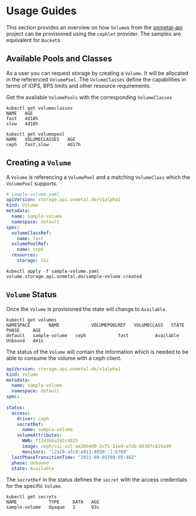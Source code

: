 # Usage Guides

This section provides an overview on how `Volume`s from the [onmetal-api](https://github.com/onmetal/onmetal-api) project can be provisioned using the `cephlet` provider. The samples are equivalent for `Bucket`s. 

## Available Pools and Classes

As a user you can request storage by creating a `Volume`. It will be allocated in the referenced `VolumePool`. 
The `VolumeClasses` define the capabilities in terms of IOPS, BPS limits and other resource requirements. 

Get the available `VolumePools` with the corresponding `VolumeClasses`

```shell
kubectl get volumeclasses 
NAME   AGE
fast   4d18h
slow   4d18h

kubectl get volumepool
NAME   VOLUMECLASSES   AGE
ceph   fast,slow       4d17h
```

## Creating a `Volume`

A `Volume` is referencing a `VolumePool` and a matching `VolumeClass` which the `VolumePool` supports.

```yaml
# sample-volume.yaml
apiVersion: storage.api.onmetal.de/v1alpha1
kind: Volume
metadata:
  name: sample-volume
  namespace: default
spec:
  volumeClassRef:
    name: fast
  volumePoolRef:
    name: ceph
  resources:
    storage: 1Gi
```

```shell
kubectl apply -f sample-volume.yaml 
volume.storage.api.onmetal.de/sample-volume created
```

## `Volume` Status

Once the `Volume` is provisioned the state will change to `Available`.

```shell
kubectl get volumes
NAMESPACE       NAME            VOLUMEPOOLREF   VOLUMECLASS   STATE       PHASE     AGE
default   sample-volume   ceph            fast          Available   Unbound   4m1s
```

The status of the `Volume` will contain the information which is needed to be able to consume the volume with a ceph client.

```yaml
apiVersion: storage.api.onmetal.de/v1alpha1
kind: Volume
metadata:
  name: sample-volume
  namespace: default
spec:
  ...
status:
  access:
    driver: ceph
    secretRef:
      name: sample-volume
    volumeAttributes:
      WWN: f1243b9a192c4825
      image: ceph/csi-vol-ae2bb4d0-2cf1-11ed-a7db-b6307c819ad0
      monitors: '[2a10:afc0:e013:4030::]:6789'
  lastPhaseTransitionTime: "2022-09-05T08:05:48Z"
  phase: Unbound
  state: Available
```

The `secretRef` in the status defines the `secret` with the  access credentials for the specific `Volume`.

```shell
kubectl get secrets
NAME            TYPE     DATA   AGE
sample-volume   Opaque   2      93s
```